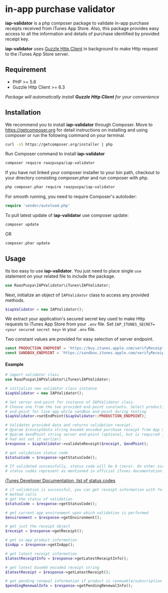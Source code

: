 in-app purchase validator
============================

**iap-validator** is a php composer package to validate in-app purchase
receipts received from iTunes App Store. Also, this package provides easy
access to all the information and details of purchase identified by provided
receipt key.

**iap-validator** uses [Guzzle Http Client](https://github.com/guzzle/guzzle)
in background to make Http request to the iTunes App Store server.


## Requirement
- PHP >= 5.6
- Guzzle Http Client >= 6.3

_Package will automatically install **Guzzle Http Client** for your convenience_


## Installation
We recommend you to install **iap-validator** through Composer. Move to
https://getcomposer.org for detail instructions on installing and using
composer or run the following command on your terminal.

```bash
curl -sS https://getcomposer.org/installer | php
```

Run Composer command to install **iap-validator**

```bash
composer require raazpuspa/iap-validator
```

If you have not linked your composer installer to your bin path, checkout to
your directory consisting *composer.phar* and run composer with php.

```bash
php composer.phar require raazpuspa/iap-validator
```

For smooth running, you need to require Composer's autoloder:

```php
require 'vendor/autoload.php'
```

To pull latest update of **iap-validator** use composer update:

```bash
composer update
```

OR

```bash
composer.phar update
```


## Usage
Its too easy to use **iap-validator**. You just need to place single `use`
statement on your related file to include the package.

```php
use RaazPuspa\IAPValidator\iTunes\IAPValidator;
```

Next, initialize an object of `IAPValidator` class to access any provided
methods.

```php
$iapValidator = new IAPValidator();
```

We extract your application's secured secret key used to make Http requests to
iTunes App Store from your `.env` file. Set `IAP_ITUNES_SECRET=<your secured
secret key>` in your `.env` file.

Two constant values are provided for easy selection of server endpoint.

```php
const PRODUCTION_ENDPOINT = 'https://buy.itunes.apple.com/verifyReceipt';
const SANDBOX_ENDPOINT = 'https://sandbox.itunes.apple.com/verifyReceipt';
```


#### Example

```php
# import validator class
use RaazPuspa\IAPValidator\iTunes\IAPValidator;

# initialize new validator class instance
$iapValidator = new IAPValidator();

# Set server end-point for instance of IAPValidator class.
# Choose one from the two provided end-point constants. Select production
# end-point for live app while sandbox end-point during testing
$iapValidator->setEndPoint($iapValidator::PRODUCTION_ENDPOINT);

# Validates provided data and returns validation receipt.
# @param $receiptData string base64 encoded purchase receipt from App Store
# @param $endPoint string server end-point (optional, but is required if you
# had not set it earlier)
$response = $iapValidator->validateReceipt($receipt, $endPoint);

# get validation status code
$statusCode = $response->getStatusCode();

# If validated successfully, status code will be 0 (zero). On other scenario,
# status codes represent as mentioned in official iTunes documentation.
```

[iTunes Developer Documentation, list of status codes](https://developer.apple.com/library/content/releasenotes/General/ValidateAppStoreReceipt/Chapters/ValidateRemotely.html#//apple_ref/doc/uid/TP40010573-CH104-SW5)

```php
# if validation is successful, you can get receipt information with following
# method calls
# get the status of validation
$statusCode = $response->getStatusCode();

# get current app environment upon which validation is performed
$environment = $response->getEnvironment();

# get just the receipt object
$receipt = $response->getReceipt();

# get in-app product information
$inApp = $response->getInApp();

# get latest receipt information
$latestReceiptInfo = $response->getLatestReceiptInfo();

# get latest base64 encoded receipt string
$latestReceipt = $response->getLatestReceipt();

# get pending renewal information if product is renewable/subscription based
$pendingRenewalInfo = $response->getPendingRenewalInfo();
```
